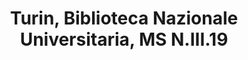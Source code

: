 ---
layout: facsimile
title: Turin, Biblioteca Nazionale Universitaria, MS N.III.19
short: manuscript N.III.19 of the Biblioteca Nazionale Universitaria
sigla: T
---